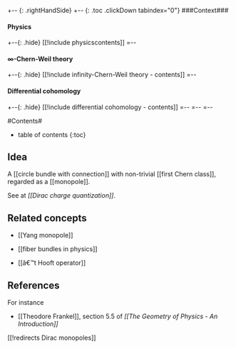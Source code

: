 
+-- {: .rightHandSide}
+-- {: .toc .clickDown tabindex="0"}
###Context###
#### Physics
+--{: .hide}
[[!include physicscontents]]
=--
#### $\infty$-Chern-Weil theory
+--{: .hide}
[[!include infinity-Chern-Weil theory - contents]]
=--
#### Differential cohomology
+--{: .hide}
[[!include differential cohomology - contents]]
=--
=--
=--


#Contents#
* table of contents
{:toc}

## Idea

A [[circle bundle with connection]] with non-trivial [[first Chern class]], regarded as a [[monopole]].

See at _[[Dirac charge quantization]]_. 

## Related concepts

* [[Yang monopole]]

* [[fiber bundles in physics]]

* [[â€™t Hooft operator]]

## References

For instance 

* [[Theodore Frankel]], section 5.5 of _[[The Geometry of Physics - An Introduction]]_


[[!redirects Dirac monopoles]]

